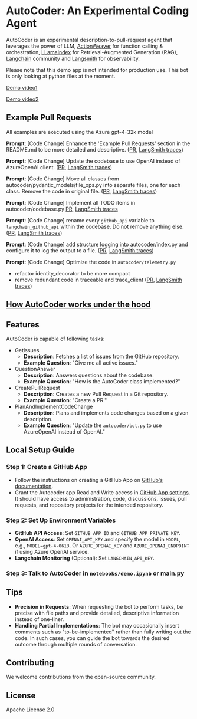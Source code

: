 # AutoCoder: An Experimental Coding Agent

AutoCoder is an experimental description-to-pull-request agent that leverages the power of LLM, [ActionWeaver](https://github.com/TengHu/ActionWeaver) for function calling & orchestration, [LLamaIndex](https://www.llamaindex.ai/) for Retrieval-Augmented Generation (RAG), [Langchain](https://www.langchain.com/) community and [Langsmith](https://www.langchain.com/langsmith) for observability.

Please note that this demo app is not intended for production use. This bot is only looking at python files at the moment.

[Demo video1](https://www.loom.com/share/cf5084070d1748439b51a3be334a058c?sid=0f3e332d-4908-4e1c-93f6-28ff6097505e)

[Demo video2](https://www.loom.com/share/e5625f3e4cf54451936bfe0183b8f5f5?sid=dbec9442-18f6-4bf5-b558-b53df0d86f27)


## Example Pull Requests
All examples are executed using the Azure gpt-4-32k model

**Prompt**: [Code Change] Enhance the 'Example Pull Requests' section in the README.md to be more detailed and descriptive.
([PR](https://github.com/TengHu/AutoCoder/pull/77), [LangSmith traces](https://smith.langchain.com/public/11db987a-70c6-4f96-97b6-77db702e67d0/r))

**Prompt**: [Code Change] Update the codebase to use OpenAI instead of AzureOpenAI client. 
([PR](https://github.com/TengHu/AutoCoder/pull/96), [LangSmith traces](https://smith.langchain.com/public/510ae5c6-c6ee-483b-904e-02ca8360fe3d/r))

**Prompt**: 
[Code Change] Move all classes from autocoder/pydantic_models/file_ops.py into separate files, one for each class. Remove the code in original file.
([PR](https://github.com/TengHu/AutoCoder/pull/97),  [LangSmith traces](https://smith.langchain.com/o/2a666482-a835-4718-9413-7991c7a8fbdf/projects/p/080603e5-0dba-4e2b-ab57-bd6707f355f2?timeModel=%7B%22duration%22%3A%227d%22%7D&peek=91f32e3f-c175-4621-a473-cefd8460f319))

**Prompt**: 
[Code Change] Implement all TODO items in autocoder/codebase.py
[PR](https://github.com/TengHu/AutoCoder/pull/98), [LangSmith traces](https://smith.langchain.com/o/2a666482-a835-4718-9413-7991c7a8fbdf/projects/p/080603e5-0dba-4e2b-ab57-bd6707f355f2?timeModel=%7B%22duration%22%3A%227d%22%7D&peek=7d5cf6ad-ea0a-4fc4-a1d5-abb50bc2cda4)

**Prompt**:
[Code Change] rename every `github_api` variable to `langchain_github_api` within the codebase. Do not remove anything else.
([PR](https://github.com/TengHu/AutoCoder/pull/99), [LangSmith traces](https://smith.langchain.com/o/2a666482-a835-4718-9413-7991c7a8fbdf/projects/p/080603e5-0dba-4e2b-ab57-bd6707f355f2?timeModel=%7B%22duration%22%3A%227d%22%7D&peek=7b47192c-6a88-4fca-aae1-8c325a8fe196))


**Prompt**: [Code Change] add structure logging into autocoder/index.py and configure it to log the output to a file.
([PR](https://github.com/TengHu/AutoCoder/pull/100), [LangSmith traces](https://smith.langchain.com/o/2a666482-a835-4718-9413-7991c7a8fbdf/projects/p/080603e5-0dba-4e2b-ab57-bd6707f355f2?timeModel=%7B%22duration%22%3A%227d%22%7D&runtab=0&tab=0&peek=5461f4c5-9dd5-4ee5-abac-28dd446c9877))

**Prompt**: [Code Change] Optimize the code in `autocoder/telemetry.py`
- refactor identity_decorator to be more compact
- remove redundant code in traceable and trace_client
([PR](https://github.com/TengHu/AutoCoder/pull/101), [LangSmith traces](https://smith.langchain.com/o/2a666482-a835-4718-9413-7991c7a8fbdf/projects/p/080603e5-0dba-4e2b-ab57-bd6707f355f2?timeModel=%7B%22duration%22%3A%227d%22%7D&runtab=0&tab=0&peek=0cdd3a59-dc89-4c3a-b7a8-81545edbe4fa))

## [How AutoCoder works under the hood](HowItWorks.md)

## Features
AutoCoder is capable of following tasks:
-  GetIssues
    - **Description**: Fetches a list of issues from the GitHub repository.
    - **Example Question**: "Give me all active issues."
- QuestionAnswer
    - **Description**: Answers questions about the codebase.
    - **Example Question**: "How is the AutoCoder class implemented?"
- CreatePullRequest
    - **Description**: Creates a new Pull Request in a Git repository.
    - **Example Question**: "Create a PR."
- PlanAndImplementCodeChange
    - **Description**: Plans and implements code changes based on a given description.
    - **Example Question**: "Update the `autocoder/bot.py` to use AzureOpenAI instead of OpenAI."

## Local Setup Guide

### Step 1: Create a GitHub App
- Follow the instructions on creating a GitHub App on [GitHub's documentation](https://docs.github.com/en/apps/creating-github-apps/about-creating-github-apps/about-creating-github-apps#building-a-github-app).
- Grant the Autocoder app Read and Write access in [GitHub App settings](https://github.com/settings/installations). It should have access to administration, code, discussions, issues, pull requests, and repository projects for the intended repository.

### Step 2: Set Up Environment Variables
- **GitHub API Access**: Set `GITHUB_APP_ID` and `GITHUB_APP_PRIVATE_KEY`.
- **OpenAI Access**: Set `OPENAI_API_KEY` and specify the model in `MODEL`, e.g., `MODEL=gpt-4-0613`. Or `AZURE_OPENAI_KEY` and `AZURE_OPENAI_ENDPOINT` if using Azure OpenAI service.
- **Langchain Monitoring** (Optional): Set `LANGCHAIN_API_KEY`.

### Step 3: Talk to AutoCoder in `notebooks/demo.ipynb` or main.py

## Tips
- **Precision in Requests**: When requesting the bot to perform tasks, be precise with file paths and provide detailed, descriptive information instead of one-liner.
- **Handling Partial Implementations**: The bot may occasionally insert comments such as "to-be-implemented" rather than fully writing out the code. In such cases, you can guide the bot towards the desired outcome through multiple rounds of conversation.

## Contributing
We welcome contributions from the open-source community.

## License
Apache License 2.0




